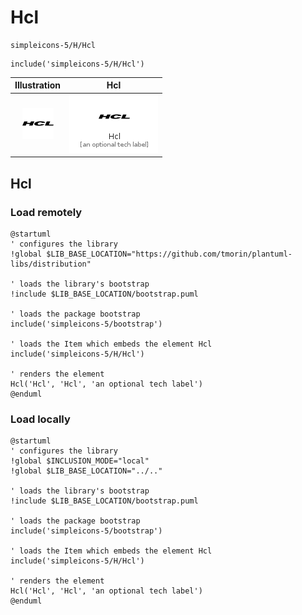 # Hcl


```text
simpleicons-5/H/Hcl
```

```text
include('simpleicons-5/H/Hcl')
```



| Illustration | Hcl |
| :---: | :---: |
| ![illustration for Illustration](../../simpleicons-5/H/Hcl.png) | ![illustration for Hcl](../../simpleicons-5/H/Hcl.Local.png) |




## Hcl

### Load remotely
```plantuml
@startuml
' configures the library
!global $LIB_BASE_LOCATION="https://github.com/tmorin/plantuml-libs/distribution"

' loads the library's bootstrap
!include $LIB_BASE_LOCATION/bootstrap.puml

' loads the package bootstrap
include('simpleicons-5/bootstrap')

' loads the Item which embeds the element Hcl
include('simpleicons-5/H/Hcl')

' renders the element
Hcl('Hcl', 'Hcl', 'an optional tech label')
@enduml
```

### Load locally
```plantuml
@startuml
' configures the library
!global $INCLUSION_MODE="local"
!global $LIB_BASE_LOCATION="../.."

' loads the library's bootstrap
!include $LIB_BASE_LOCATION/bootstrap.puml

' loads the package bootstrap
include('simpleicons-5/bootstrap')

' loads the Item which embeds the element Hcl
include('simpleicons-5/H/Hcl')

' renders the element
Hcl('Hcl', 'Hcl', 'an optional tech label')
@enduml
```

